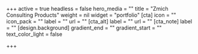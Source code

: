 +++
active = true
headless = false
hero_media = ""
title = "Zmich Consulting Products"
weight = nil
widget = "portfolio"
[cta]
icon = ""
icon_pack = ""
label = ""
url = ""
[cta_alt]
label = ""
url = ""
[cta_note]
label = ""
[design.background]
gradient_end = ""
gradient_start = ""
text_color_light = false

+++
